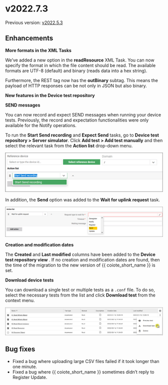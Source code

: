 # v2022.7.3

Previous version: [v2022.5.3](v2022.5.3.md)

## Enhancements

**More formats in the XML Tasks**      

We’ve added a new option in the **readResource**       XML Task. You can now specify the format in which the file content should be read. The available formats are UTF-8 (default) and binary (reads data into a hex string).

Furthermore, the REST tag now has the **outBinary**       subtag. This means the payload of HTTP responses can be not only in JSON but also binary.

**New features in the Device test repository**      

**SEND messages**      

You can now record and expect SEND messages when running your device tests. Previously, the record and expectation functionalities were only available for the Notify operations.

To run the **Start Send recording** and **Expect Send** tasks, go to **Device test repository > Server simulator**. Click **Add test > Add test manually** and then select the relevant task from the **Action list**       drop-down menu.

![Start Send recording](images/deviceTests-actions.png "Start Send recording")

In addition, the **Send** option was added to the **Wait for uplink request**       task.

![Send option in Wait for uplink request](images/deviceTests-send.png "Send option in Wait for uplink request")

**Creation and modification dates**      

The **Created** and **Last modified** columns have been added to the **Device test repository view**      . If no creation and modification dates are found, then the time of the migration to the new version of {{ coiote_short_name }} is set.

**Download device tests**      

You can download a single test or multiple tests as a `.conf` file. To do so, select the necessary tests from the list and click **Download test**       from the context menu.

![Download device tests](images/deviceTests-download.png "Download device tests")

## Bug fixes

* Fixed a bug where uploading large CSV files failed if it took longer than one minute.
* Fixed a bug where {{ coiote_short_name }} sometimes didn’t reply to Register Update.

